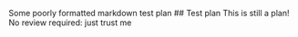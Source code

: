 Some poorly formatted markdown test plan
    ## Test plan
  This is still a plan! No review required: just trust me
